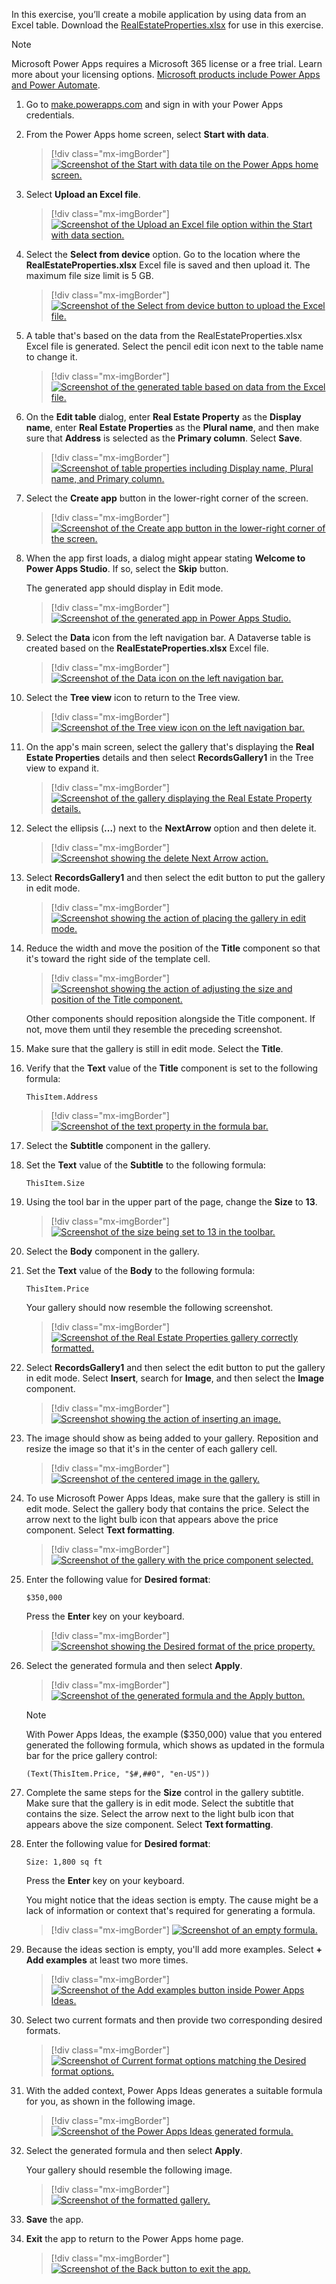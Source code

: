 In this exercise, you’ll create a mobile application by using data from an Excel table. Download the [RealEstateProperties.xlsx](https://github.com/MicrosoftDocs/mslearn-developer-tools-power-platform/raw/master/power-apps/copilot/RealEstateProperties.zip) for use in this exercise.

> [!NOTE]
>
> Microsoft Power Apps requires a Microsoft 365 license or a free trial. Learn more about your licensing options. [Microsoft products include Power Apps and Power Automate](/power-platform/admin/pricing-billing-skus/?azure-portal=true).

1. Go to [make.powerapps.com](https://make.powerapps.com/?azure-portal=true) and sign in with your Power Apps credentials.

1. From the Power Apps home screen, select **Start with data**.

	> [!div class="mx-imgBorder"]
	> [![Screenshot of the Start with data tile on the Power Apps home screen.](../media/start-with-data.png)](../media/start-with-data.png#lightbox)

1. Select **Upload an Excel file**.

	> [!div class="mx-imgBorder"]
	> [![Screenshot of the Upload an Excel file option within the Start with data section.](../media/upload-excel-file.png)](../media/upload-excel-file.png#lightbox)

1. Select the **Select from device** option. Go to the location where the **RealEstateProperties.xlsx** Excel file is saved and then upload it. The maximum file size limit is 5 GB.

	> [!div class="mx-imgBorder"]
	> [![Screenshot of the Select from device button to upload the Excel file.](../media/select-from-device.png)](../media/select-from-device.png#lightbox)

1. A table that's based on the data from the RealEstateProperties.xlsx Excel file is generated. Select the pencil edit icon next to the table name to change it.

	> [!div class="mx-imgBorder"]
	> [![Screenshot of the generated table based on data from the Excel file.](../media/change-generated-table-name.png)](../media/change-generated-table-name.png#lightbox)

1. On the **Edit table** dialog, enter **Real Estate Property** as the **Display name**, enter **Real Estate Properties** as the **Plural name**, and then make sure that **Address** is selected as the **Primary column**. Select **Save**.

	> [!div class="mx-imgBorder"]
	> [![Screenshot of table properties including Display name, Plural name, and Primary column.](../media/edit-table-pop-up.png)](../media/edit-table-pop-up.png#lightbox)

1. Select the **Create app** button in the lower-right corner of the screen.

	> [!div class="mx-imgBorder"]
	> [![Screenshot of the Create app button in the lower-right corner of the screen.](../media/create-app.png)](../media/create-app.png#lightbox)

1. When the app first loads, a dialog might appear stating **Welcome to Power Apps Studio**. If so, select the **Skip** button.

   The generated app should display in Edit mode.

	> [!div class="mx-imgBorder"]
	> [![Screenshot of the generated app in Power Apps Studio.](../media/generated-app.png)](../media/generated-app.png#lightbox)

1. Select the **Data** icon from the left navigation bar. A Dataverse table is created based on the **RealEstateProperties.xlsx** Excel file.

	> [!div class="mx-imgBorder"]
	> [![Screenshot of the Data icon on the left navigation bar.](../media/dataverse-table-from-excel.png)](../media/dataverse-table-from-excel.png#lightbox)

1. Select the **Tree view** icon to return to the Tree view.

	> [!div class="mx-imgBorder"]
	> [![Screenshot of the Tree view icon on the left navigation bar.](../media/tree-view.png)](../media/tree-view.png#lightbox)

1. On the app's main screen, select the gallery that's displaying the **Real Estate Properties** details and then select **RecordsGallery1** in the Tree view to expand it.

	> [!div class="mx-imgBorder"]
	> [![Screenshot of the gallery displaying the Real Estate Property details.](../media/properties-gallery-expand.png)](../media/properties-gallery-expand.png#lightbox)

1. Select the ellipsis (**...**) next to the **NextArrow** option and then delete it.

	> [!div class="mx-imgBorder"]
	> [![Screenshot showing the delete Next Arrow action.](../media/delete-next-arrow.png)](../media/delete-next-arrow.png#lightbox)

1. Select **RecordsGallery1** and then select the edit button to put the gallery in edit mode.

	> [!div class="mx-imgBorder"]
	> [![Screenshot showing the action of placing the gallery in edit mode.](../media/gallery-edit.png)](../media/gallery-edit.png#lightbox)

1. Reduce the width and move the position of the **Title** component so that it's toward the right side of the template cell.

	> [!div class="mx-imgBorder"]
	> [![Screenshot showing the action of adjusting the size and position of the Title component.](../media/address-title-reduced.png)](../media/address-title-reduced.png#lightbox)

    Other components should reposition alongside the Title component. If not, move them until they resemble the preceding screenshot.

1. Make sure that the gallery is still in edit mode. Select the **Title**.

1. Verify that the **Text** value of the **Title** component is set to the following formula:

    `ThisItem.Address`

	> [!div class="mx-imgBorder"]
	> [![Screenshot of the text property in the formula bar.](../media/set-title-address.png)](../media/set-title-address.png#lightbox)

1. Select the **Subtitle** component in the gallery.

1. Set the **Text** value of the **Subtitle** to the following formula:

    `ThisItem.Size`

1. Using the tool bar in the upper part of the page, change the **Size** to **13**.

	> [!div class="mx-imgBorder"]
	> [![Screenshot of the size being set to 13 in the toolbar.](../media/change-font-size.png)](../media/change-font-size.png#lightbox)

1. Select the **Body** component in the gallery.

1. Set the **Text** value of the **Body** to the following formula:

    `ThisItem.Price`

   Your gallery should now resemble the following screenshot.

	> [!div class="mx-imgBorder"]
	> [![Screenshot of the Real Estate Properties gallery correctly formatted.](../media/gallery-check-after-edits.png)](../media/gallery-check-after-edits.png#lightbox)

1. Select **RecordsGallery1** and then select the edit button to put the gallery in edit mode. Select **Insert**, search for **Image**, and then select the **Image** component.

	> [!div class="mx-imgBorder"]
	> [![Screenshot showing the action of inserting an image.](../media/insert-image.png)](../media/insert-image.png#lightbox)

1. The image should show as being added to your gallery. Reposition and resize the image so that it's in the center of each gallery cell.

	> [!div class="mx-imgBorder"]
	> [![Screenshot of the centered image in the gallery.](../media/center-image.png)](../media/center-image.png#lightbox)

1. To use Microsoft Power Apps Ideas, make sure that the gallery is still in edit mode. Select the gallery body that contains the price. Select the arrow next to the light bulb icon that appears above the price component. Select **Text formatting**.

	> [!div class="mx-imgBorder"]
	> [![Screenshot of the gallery with the price component selected.](../media/click-lightbulb.png)](../media/click-lightbulb.png#lightbox)

1. Enter the following value for **Desired format**:

    `$350,000`

    Press the **Enter** key on your keyboard.

	> [!div class="mx-imgBorder"]
	> [![Screenshot showing the Desired format of the price property.](../media/ideas-format.png)](../media/ideas-format.png#lightbox)

1. Select the generated formula and then select **Apply**.

	> [!div class="mx-imgBorder"]
	> [![Screenshot of the generated formula and the Apply button.](../media/select-formula-then-click-apply.png)](../media/select-formula-then-click-apply.png#lightbox)

    > [!NOTE]
    >
    > With Power Apps Ideas, the example \($350,000\) value that you entered generated the following formula, which shows as updated in the formula bar for the price gallery control:
    >
    > `(Text(ThisItem.Price, "$#,##0", "en-US"))` 

1. Complete the same steps for the **Size** control in the gallery subtitle. Make sure that the gallery is in edit mode. Select the subtitle that contains the size. Select the arrow next to the light bulb icon that appears above the size component. Select **Text formatting**.

1. Enter the following value for **Desired format**:

    `Size: 1,800 sq ft`

    Press the **Enter** key on your keyboard.

    You might notice that the ideas section is empty. The cause might be a lack of information or context that's required for generating a formula.

	> [!div class="mx-imgBorder"]
	> [![Screenshot of an empty formula.](../media/no-ideas.png)](../media/no-ideas.png#lightbox)

1. Because the ideas section is empty, you'll add more examples. Select **+ Add examples** at least two more times.

	> [!div class="mx-imgBorder"]
	> [![Screenshot of the Add examples button inside Power Apps Ideas.](../media/add-examples.png)](../media/add-examples.png#lightbox)

1. Select two current formats and then provide two corresponding desired formats.

	> [!div class="mx-imgBorder"]
	> [![Screenshot of Current format options matching the Desired format options.](../media/more-examples.png)](../media/more-examples.png#lightbox)

1. With the added context, Power Apps Ideas generates a suitable formula for you, as shown in the following image.

	> [!div class="mx-imgBorder"]
	> [![Screenshot of the Power Apps Ideas generated formula.](../media/correct-generated-formula.png)](../media/correct-generated-formula.png#lightbox)

1. Select the generated formula and then select **Apply**.

    Your gallery should resemble the following image.

	> [!div class="mx-imgBorder"]
	> [![Screenshot of the formatted gallery.](../media/updated-gallery.png)](../media/updated-gallery.png#lightbox)

1. **Save** the app.

1. **Exit** the app to return to the Power Apps home page.

	> [!div class="mx-imgBorder"]
	> [![Screenshot of the Back button to exit the app.](../media/exit-app.png)](../media/exit-app.png#lightbox)
